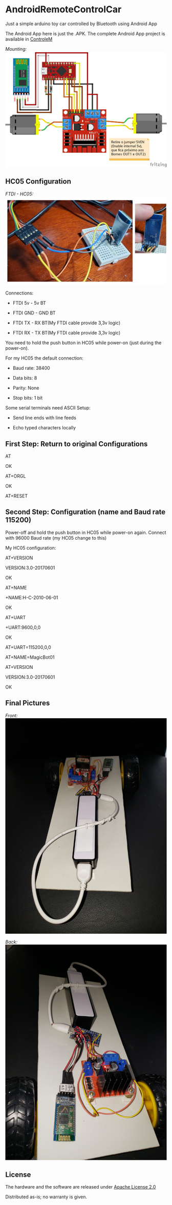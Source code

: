 # AndroidRemoteControlCar
Just a simple arduino toy car controlled by Bluetooth using Android App

The Android App here is just the .APK.
The complete Android App project is available in  [ControleM](https://github.com/CITI-USP/ControleM)

*Mounting:*
![Mounting](https://github.com/Marchanjo/AndroidRemoteControlCar/blob/main/Hardware/01-Promicro-L298-HC05_bb.jpg)


HC05 Configuration
------------------

*FTDI - HC05:*
![FTDI - HC05](https://github.com/Marchanjo/AndroidRemoteControlCar/blob/main/Hardware/FTDI-HC05.jpg)

Connections:

- FTDI 5v  - 5v BT

- FTDI GND - GND BT

- FTDI TX  - RX BT(My FTDI cable provide 3,3v logic) 

- FTDI RX  - TX BT(My FTDI cable provide 3,3v logic) 



You need to hold the push button in HC05 while power-on (just during the power-on).


For my HC05 the default connection:

- Baud rate: 38400

- Data bits: 8

- Parity: None

- Stop bits: 1 bit

Some serial terminals need ASCII Setup:

- Send line ends with line feeds

- Echo typed characters locally



First Step: Return to original Configurations
---------------------------------------------

AT  

OK

AT+ORGL       

OK 

AT+RESET


Second Step: Configuration (name and Baud rate 115200)
------------------------------------------------------

Power-off and hold the push button in HC05 while power-on again.
Connect with 96000 Baud rate (my HC05 change to this)

My HC05 configuration:

AT+VERSION

VERSION:3.0-20170601

OK


AT+NAME

+NAME:H-C-2010-06-01

OK

AT+UART

+UART:9600,0,0

OK

AT+UART=115200,0,0

AT+NAME=MagicBot01


AT+VERSION

VERSION:3.0-20170601

OK


Final Pictures
--------------
*Front:*
![Front](https://github.com/Marchanjo/AndroidRemoteControlCar/blob/main/Hardware/front.jpg)

*Back:*
![Back](https://github.com/Marchanjo/AndroidRemoteControlCar/blob/main/Hardware/back.jpg)


License
-------
The hardware and the software are released under [Apache License 2.0](https://www.apache.org/licenses/LICENSE-2.0)


Distributed as-is; no warranty is given.